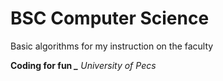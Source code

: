 # BSC Computer Science

Basic algorithms for my instruction on the faculty

__Coding for fun *_*__
_University of Pecs_
